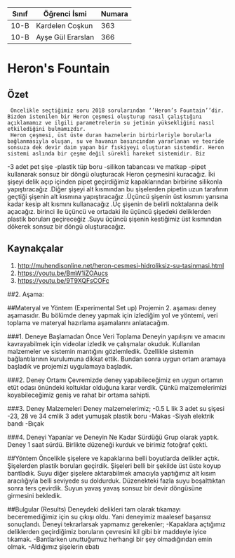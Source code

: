 

Sınıf | Öğrenci İsmi  | Numara
-------|----------------|--------
10-B  | Kardelen Coşkun | 363
10-B   | Ayşe Gül Erarslan | 366


#  Heron's Fountain
## Özet
     Öncelikle seçtiğimiz soru 2018 sorularından ‘’Heron’s Fountain’’dir. Bizden istenilen bir Heron çeşmesi oluşturup nasıl çalıştığını açıklamamız ve ilgili parametrelerin su jetinin yüksekliğini nasıl etkilediğini bulmamızdır.
     Heron çeşmesi, üst üste duran haznelerin birbirleriyle borularla bağlanmasıyla oluşan, su ve havanın basıncından yararlanan ve teoride sonsuza dek devir daim yapan bir fıskiyeyi oluşturan sistemdir. Heron sistemi aslında bir çeşme değil sürekli hareket sistemidir. Biz
-3 adet pet şişe 
-plastik tüp boru
-silikon tabancası ve matkap
-pipet
kullanarak sonsuz bir döngü oluşturacak Heron çeşmesini kuracağız.
İki şişeyi delik açıp içinden pipet geçirdiğimiz kapaklarından birbirine silikonla yapıştıracağız .Diğer şişeyi alt kısmından bu şişelerden pipetin uzun tarafının geçtiği şişenin alt kısmına yapıştıracağız .Üçüncü şişenin üst kısmını yarısına kadar kesip alt kısmını kullanacağız .Üç şişenin de belirli noktalarına delik açacağız. birinci ile üçüncü ve ortadaki ile üçüncü şişedeki deliklerden plastik boruları geçireceğiz .Suyu üçüncü şişenin kestiğimiz üst kısmından dökerek sonsuz bir döngü oluşturacağız. 


## Kaynakçalar  

 1.   http://muhendisonline.net/heron-cesmesi-hidroliksiz-su-tasinmasi.html    
 2.   https://youtu.be/BmW1iZOAucs
 3.   https://youtu.be/9T9XQFsCOFc


##2. Aşama:

##Materyal ve Yöntem (Experimental Set up)
Projemin 2. aşaması deney aşamasıdır. Bu bölümde deney yapmak için izlediğim yol ve yöntemi, veri toplama ve materyal hazırlama aşamalarını anlatacağım.

###1.	Deneye Başlamadan Önce Veri Toplama
Deneyin yapılışını ve amacını kavrayabilmek için videolar izledik ve çalışmalar okuduk. Kullanılan malzemeler ve sistemin mantığını  gözlemledik. Özellikle sistemin bağlantılarının kurulumuna dikkat ettik. Bundan sonra uygun ortam aramaya başladık ve projemizi uygulamaya başladık.

###2. Deney Ortamı
Çevremizde deney yapabileceğimiz en uygun ortamın etüt odası önündeki koltuklar olduğuna karar verdik. Çünkü malzemelerimizi koyabileceğimiz geniş ve rahat bir ortama sahipti.

###3. Deney Malzemeleri
Deney malzemelerimiz;
-0.5 L lik 3 adet su şişesi
-23, 28 ve 34 cmlik 3 adet yumuşak plastik boru
-Makas
-Siyah elektrik bandı
-Bıçak

###4. Deneyi Yapanlar ve Deneyin Ne Kadar Sürdüğü
Grup olarak yaptık. Deney 1 saat sürdü. Birlikte düzeneği kurduk ve birimiz fotoğraf çekti.

##Yöntem
Öncelikle şişelere ve kapaklarına belli boyutlarda delikler açtık. Şişelerden plastik boruları geçirdik. Şişeleri belli bir şekilde üst üste koyup bantladık. Suyu diğer şişelere aktarabilmek amacıyla yaptığımız alt kısım aracılığıyla belli seviyede su doldurduk. Düzenekteki fazla suyu  boşalttıktan sonra ters çevirdik. Suyun yavaş yavaş sonsuz bir devir döngüsüne girmesini bekledik.

##Bulgular (Results)
Deneydeki delikleri tam olarak tıkamayı beceremediğimiz için su çıkışı oldu. Yani deneyimiz maalesef başarısız sonuçlandı. Deneyi tekrarlarsak yapmamız gerekenler;
-Kapaklara açtığımız deliklerden geçirdiğimiz boruların çevresini kil gibi bir maddeyle iyice tıkamak.
-Bantlarken unuttuğumuz herhangi bir şey olmadığından emin olmak.
-Aldığımız şişelerin ebatı
